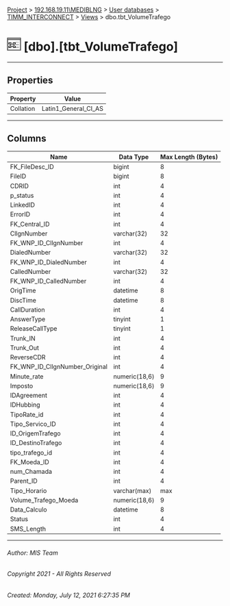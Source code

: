#### 

[Project](../../../../index.md) > [192.168.19.11\\MEDIBLNG](../../../index.md) > [User databases](../../index.md) > [TIMM_INTERCONNECT](../index.md) > [Views](Views.md) > dbo.tbt_VolumeTrafego

# ![Views](../../../../Images/View32.png) [dbo].[tbt_VolumeTrafego]

---

## <a name="#properties"></a>Properties

| Property | Value |
|---|---|
| Collation | Latin1_General_CI_AS |


---

## <a name="#columns"></a>Columns

| Name | Data Type | Max Length (Bytes) |
|---|---|---|
| FK_FileDesc_ID | bigint | 8 |
| FileID | bigint | 8 |
| CDRID | int | 4 |
| p_status | int | 4 |
| LinkedID | int | 4 |
| ErrorID | int | 4 |
| FK_Central_ID | int | 4 |
| CllgnNumber | varchar(32) | 32 |
| FK_WNP_ID_CllgnNumber | int | 4 |
| DialedNumber | varchar(32) | 32 |
| FK_WNP_ID_DialedNumber | int | 4 |
| CalledNumber | varchar(32) | 32 |
| FK_WNP_ID_CalledNumber | int | 4 |
| OrigTime | datetime | 8 |
| DiscTime | datetime | 8 |
| CallDuration | int | 4 |
| AnswerType | tinyint | 1 |
| ReleaseCallType | tinyint | 1 |
| Trunk_IN | int | 4 |
| Trunk_Out | int | 4 |
| ReverseCDR | int | 4 |
| FK_WNP_ID_CllgnNumber_Original | int | 4 |
| Minute_rate | numeric(18,6) | 9 |
| Imposto | numeric(18,6) | 9 |
| IDAgreement | int | 4 |
| IDHubbing | int | 4 |
| TipoRate_id | int | 4 |
| Tipo_Servico_ID | int | 4 |
| ID_OrigemTrafego | int | 4 |
| ID_DestinoTrafego | int | 4 |
| tipo_trafego_id | int | 4 |
| FK_Moeda_ID | int | 4 |
| num_Chamada | int | 4 |
| Parent_ID | int | 4 |
| Tipo_Horario | varchar(max) | max |
| Volume_Trafego_Moeda | numeric(18,6) | 9 |
| Data_Calculo | datetime | 8 |
| Status | int | 4 |
| SMS_Length | int | 4 |


---

###### Author:  MIS Team

###### Copyright 2021 - All Rights Reserved

###### Created: Monday, July 12, 2021 6:27:35 PM

